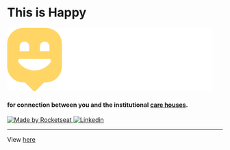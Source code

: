 # This is Happy 

<a href="https://nlw3-happy-web.netlify.app/">
  <img src='./src/images/logo.svg' alt='Logo Happy. Leve felicidade para o mundo'>
</a>

#### for connection between you and the institutional [care houses](https://www.imantunes.org.br/para-refletir-ed006.html#:~:text=Orfanato%20era%20a%20nomenclatura%20utilizada,adolescentes%20em%20situa%C3%A7%C3%A3o%20de%20abandono.&text=As%20crian%C3%A7as%20abandonadas%20tinham%20ali,at%C3%A9%20encontrarem%20uma%20nova%20fam%C3%ADlia.).

<a href="https://rocketseat.com.br">
  <img alt="Made by Rocketseat" src="https://img.shields.io/badge/made%20by-Rocketseat-%237519C1?style=flat-square"/>
</a>

<a href="https://www.linkedin.com/in/dhayvison-mendon%C3%A7a-1bb555167/">
  <img
    alt="Linkedin"
    src="https://img.shields.io/badge/Linkedin-Dhayvison--Mendonça-29B6D1?style=flat-square&logo=Linkedin&logoColor=white"
  />
</a>

<hr/>

View [here](https://nlw3-happy-web.netlify.app/)
